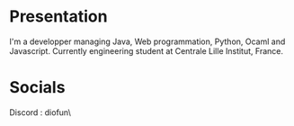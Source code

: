 # Presentation
I'm a developper managing Java, Web programmation, Python, Ocaml and Javascript. 
Currently engineering student at Centrale Lille Institut, France.

# Socials 
Discord : diofun\


<!--
**DioFun/DioFun** is a ✨ _special_ ✨ repository because its `README.md` (this file) appears on your GitHub profile.

Here are some ideas to get you started:

- 🔭 I’m currently working on ...
- 🌱 I’m currently learning ...
- 👯 I’m looking to collaborate on ...
- 🤔 I’m looking for help with ...
- 💬 Ask me about ...
- 📫 How to reach me: ...
- 😄 Pronouns: ...
- ⚡ Fun fact: ...
-->
